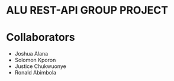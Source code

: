 # ALU REST-API GROUP PROJECT

# Collaborators
* Joshua Alana
* Solomon Kporon
* Justice Chukwuonye
* Ronald Abimbola
